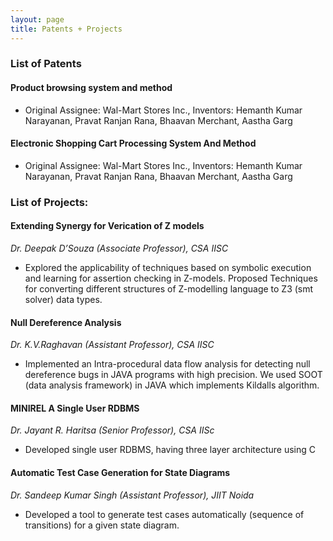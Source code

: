 ```yaml
---
layout: page
title: Patents + Projects 
---
```


### List of Patents

#### Product browsing system and method 
- Original Assignee:	Wal-Mart Stores Inc., Inventors:	Hemanth Kumar Narayanan, Pravat Ranjan Rana, Bhaavan Merchant, Aastha Garg

#### Electronic Shopping Cart Processing System And Method 
- Original Assignee:	Wal-Mart Stores Inc., Inventors:	Hemanth Kumar Narayanan, Pravat Ranjan Rana, Bhaavan Merchant, Aastha Garg 


### List of Projects:

#### Extending Synergy for Verication of Z models

*Dr. Deepak D’Souza (Associate Professor), CSA IISC*

- Explored the applicability of techniques based on symbolic execution and learning for assertion checking in Z-models. Proposed Techniques for converting different structures of Z-modelling language to Z3 (smt solver) data types.



#### Null Dereference Analysis

*Dr. K.V.Raghavan (Assistant Professor), CSA IISC*

- Implemented an Intra-procedural data flow analysis for detecting null dereference bugs in JAVA programs with high precision.
We used SOOT (data analysis framework) in JAVA which implements Kildalls algorithm.



#### MINIREL A Single User RDBMS

*Dr. Jayant R. Haritsa (Senior Professor), CSA IISc*

- Developed single user RDBMS, having three layer architecture using C



#### Automatic Test Case Generation for State Diagrams

*Dr. Sandeep Kumar Singh (Assistant Professor), JIIT Noida*

- Developed a tool to generate test cases automatically (sequence of transitions) for a given state diagram.
